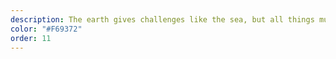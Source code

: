 ```yaml
---
description: The earth gives challenges like the sea, but all things must be still.
color: "#F69372"
order: 11
---
```

